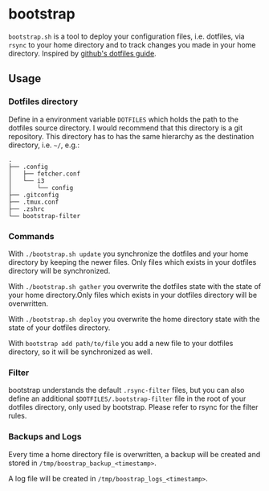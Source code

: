 # bootstrap

`bootstrap.sh` is a tool to deploy your configuration files, i.e. dotfiles, via
`rsync` to your home directory and to track changes you made in your home
directory. Inspired by [github's dotfiles guide](https://dotfiles.github.io/).

## Usage

### Dotfiles directory

Define in a environment variable `DOTFILES` which holds the path to the
dotfiles source directory. I would recommend that this directory is a git
repository. This directory has to has the same hierarchy as the
destination directory, i.e. `~/`, e.g.:
```
.
├── .config
│   ├── fetcher.conf
│   └── i3
│       └── config
├── .gitconfig
├── .tmux.conf
├── .zshrc
└── bootstrap-filter
```
### Commands

With `./bootstrap.sh update` you synchronize the dotfiles and your home
directory by keeping the newer files. Only files which exists in your dotfiles
directory will be synchronized.

With `./bootstrap.sh gather` you overwrite the dotfiles state with the state of
your home directory.Only files which exists in your dotfiles
directory will be overwritten.

With `./bootstrap.sh deploy` you overwrite the home directory state with the
state of your dotfiles directory.

With `bootstrap add path/to/file` you add a new file to your dotfiles
directory, so it will be synchronized as well.

### Filter
bootstrap understands the default `.rsync-filter` files, but you can also
define an additional `$DOTFILES/.bootstrap-filter` file in the root of your
dotfiles directory, only used by bootstrap. Please refer to rsync for the
filter rules.

### Backups and Logs
Every time a home directory file is overwritten, a backup will be created and
stored in `/tmp/boostrap_backup_<timestamp>`.

A log file will be created in `/tmp/boostrap_logs_<timestamp>`.
